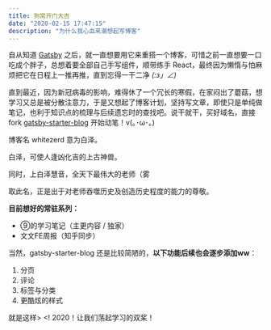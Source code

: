 ```yaml
---
title: 狗窝开门大吉
date: "2020-02-15 17:47:15"
description: "为什么我心血来潮想起写博客"
---
```


自从知道 [Gatsby](https://www.gatsbyjs.org/) 之后，就一直想要用它来重搭一个博客，可惜之前一直想要一口吃成个胖子，总想着要全部自己手写组件，顺带练手 React，最终因为懒惰与怕麻烦把它在日程上一推再推，直到忘得一干二净 _(:з」∠)_

直到最近，因为新冠病毒的影响，难得休了一个冗长的寒假，在家闷出了蘑菇，想学习又总是被分散注意力，于是又想起了博客计划，坚持写文章，即使只是单纯做笔记，也利于知识点的梳理与后续遗忘时的查找吧。说干就干，买好域名，直接 fork [gatsby-starter-blog](https://github.com/gatsbyjs/gatsby-starter-blog) 开始动笔！v(｡･ω･｡)

博客名 whitezerd 意为白泽。

白泽，可使人逢凶化吉的上古神兽。

同时，上白泽慧音，全天下最伟大的老师（雾

取此名，正是出于对老师吞噬历史及创造历史程度的能力的尊敬。

**目前想好的常驻系列：**
* ⑨的学习笔记（主更内容 / 独家）
* 文文FE周报（知乎同步）

当然，gatsby-starter-blog 还是比较简陋的，**以下功能后续也会逐步添加ww**：
1. 分页
2. 评论
3. 标签与分类
4. 更酷炫的样式

就是这样> <! 2020！让我们荡起学习的双桨！